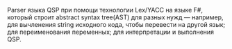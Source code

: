 Parser языка QSP при помощи технологии Lex/YACC на языке F#, который строит abstract syntax tree(AST) для разных нужд — например, для вычленения string исходного кода, чтобы перевести на другой язык; для переименования переменных; для интерпретации и выполнения QSP.
